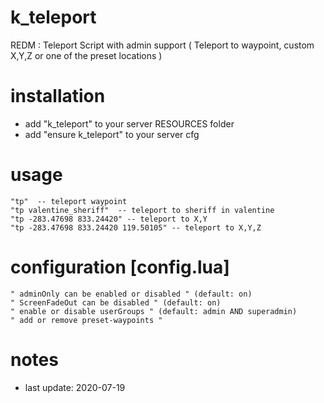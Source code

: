 # k_teleport
REDM : Teleport Script with admin support ( Teleport to waypoint, custom X,Y,Z or one of the preset locations )

# installation
- add "k_teleport" to your server RESOURCES folder
- add "ensure k_teleport" to your server cfg

# usage
    "tp"  -- teleport waypoint
    "tp valentine_sheriff"  -- teleport to sheriff in valentine
    "tp -283.47698 833.24420" -- teleport to X,Y 
    "tp -283.47698 833.24420 119.50105" -- teleport to X,Y,Z

# configuration [config.lua]
    " adminOnly can be enabled or disabled " (default: on)
    " ScreenFadeOut can be disabled " (default: on)
    " enable or disable userGroups " (default: admin AND superadmin)
    " add or remove preset-waypoints "
    
# notes
- last update: 2020-07-19

